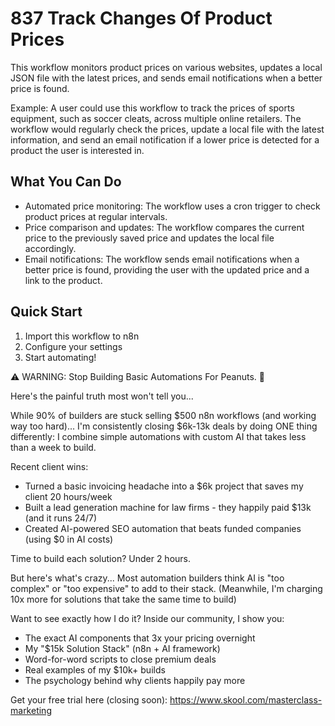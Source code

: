 # 837 Track Changes Of Product Prices

This workflow monitors product prices on various websites, updates a local JSON file with the latest prices, and sends email notifications when a better price is found.

Example: A user could use this workflow to track the prices of sports equipment, such as soccer cleats, across multiple online retailers. The workflow would regularly check the prices, update a local file with the latest information, and send an email notification if a lower price is detected for a product the user is interested in.

## What You Can Do
- Automated price monitoring: The workflow uses a cron trigger to check product prices at regular intervals.
- Price comparison and updates: The workflow compares the current price to the previously saved price and updates the local file accordingly.
- Email notifications: The workflow sends email notifications when a better price is found, providing the user with the updated price and a link to the product.

## Quick Start
1. Import this workflow to n8n
2. Configure your settings
3. Start automating!

⚠️ WARNING: Stop Building Basic Automations For Peanuts. 🚫

Here's the painful truth most won't tell you...

While 90% of builders are stuck selling $500 n8n workflows (and working way too hard)...
I'm consistently closing $6k-13k deals by doing ONE thing differently:
I combine simple automations with custom AI that takes less than a week to build.

Recent client wins:
* Turned a basic invoicing headache into a $6k project that saves my client 20 hours/week
* Built a lead generation machine for law firms - they happily paid $13k (and it runs 24/7)
* Created AI-powered SEO automation that beats funded companies (using $0 in AI costs)

Time to build each solution? Under 2 hours.

But here's what's crazy...
Most automation builders think AI is "too complex" or "too expensive" to add to their stack.
(Meanwhile, I'm charging 10x more for solutions that take the same time to build)

Want to see exactly how I do it?
Inside our community, I show you:
* The exact AI components that 3x your pricing overnight
* My "$15k Solution Stack" (n8n + AI framework)
* Word-for-word scripts to close premium deals
* Real examples of my $10k+ builds
* The psychology behind why clients happily pay more

Get your free trial here (closing soon): https://www.skool.com/masterclass-marketing
